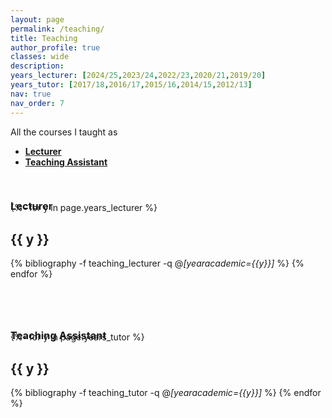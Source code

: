 ```yaml
---
layout: page
permalink: /teaching/
title: Teaching
author_profile: true
classes: wide
description: 
years_lecturer: [2024/25,2023/24,2022/23,2020/21,2019/20]
years_tutor: [2017/18,2016/17,2015/16,2014/15,2012/13]
nav: true
nav_order: 7
---
```


<p> 
All the courses I taught as 
</p>

<p>
<ul>
    <li><a href="#lecturer"><b>Lecturer</b></a></li>
    <li><a href="#tutor"><b>Teaching Assistant</b></a></li>
</ul>
</p>

<div class="publications">

<a id="lecturer"><h3 style="margin-top: 3.3rem; margin-bottom: -1.0rem;"><b>Lecturer</b></h3></a>
{%- for y in page.years_lecturer %}    
    <h2 class="year">{{ y }}</h2>
    {% bibliography -f teaching_lecturer -q @*[yearacademic={{y}}]* %}
{% endfor %}

<a id="tutor"><h3 style="margin-top: 5rem; margin-bottom: -1.0rem;"><b>Teaching Assistant</b></h3></a>
{%- for y in page.years_tutor %}    
    <h2 class="year">{{ y }}</h2>
    {% bibliography -f teaching_tutor -q @*[yearacademic={{y}}]* %}
{% endfor %}
</div>
